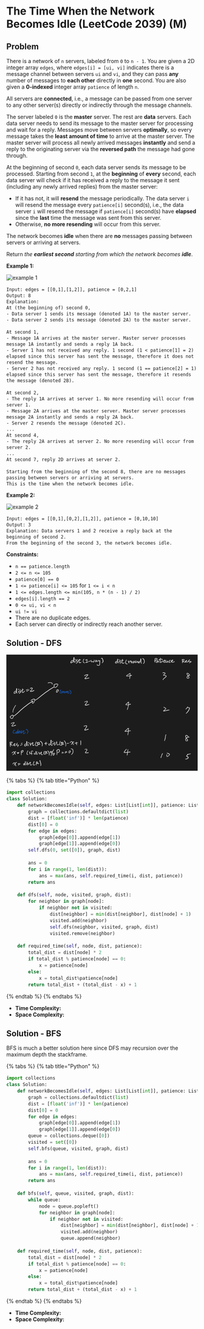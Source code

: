 # The Time When the Network Becomes Idle (LeetCode 2039) (M)

## Problem

&#x20;

There is a network of `n` servers, labeled from `0` to `n - 1`. You are given a 2D integer array `edges`, where `edges[i] = [ui, vi]` indicates there is a message channel between servers `ui` and `vi`, and they can pass **any** number of messages to **each other** directly in **one** second. You are also given a **0-indexed** integer array `patience` of length `n`.

All servers are **connected**, i.e., a message can be passed from one server to any other server(s) directly or indirectly through the message channels.

The server labeled `0` is the **master** server. The rest are **data** servers. Each data server needs to send its message to the master server for processing and wait for a reply. Messages move between servers **optimally**, so every message takes the **least amount of time** to arrive at the master server. The master server will process all newly arrived messages **instantly** and send a reply to the originating server via the **reversed path** the message had gone through.

At the beginning of second `0`, each data server sends its message to be processed. Starting from second `1`, at the **beginning** of **every** second, each data server will check if it has received a reply to the message it sent (including any newly arrived replies) from the master server:

* If it has not, it will **resend** the message periodically. The data server `i` will resend the message every `patience[i]` second(s), i.e., the data server `i` will resend the message if `patience[i]` second(s) have **elapsed** since the **last** time the message was sent from this server.
* Otherwise, **no more resending** will occur from this server.

The network becomes **idle** when there are **no** messages passing between servers or arriving at servers.

Return _the **earliest second** starting from which the network becomes **idle**_.

&#x20;

**Example 1:**

![example 1](https://assets.leetcode.com/uploads/2021/09/22/quiet-place-example1.png)

```
Input: edges = [[0,1],[1,2]], patience = [0,2,1]
Output: 8
Explanation:
At (the beginning of) second 0,
- Data server 1 sends its message (denoted 1A) to the master server.
- Data server 2 sends its message (denoted 2A) to the master server.

At second 1,
- Message 1A arrives at the master server. Master server processes message 1A instantly and sends a reply 1A back.
- Server 1 has not received any reply. 1 second (1 < patience[1] = 2) elapsed since this server has sent the message, therefore it does not resend the message.
- Server 2 has not received any reply. 1 second (1 == patience[2] = 1) elapsed since this server has sent the message, therefore it resends the message (denoted 2B).

At second 2,
- The reply 1A arrives at server 1. No more resending will occur from server 1.
- Message 2A arrives at the master server. Master server processes message 2A instantly and sends a reply 2A back.
- Server 2 resends the message (denoted 2C).
...
At second 4,
- The reply 2A arrives at server 2. No more resending will occur from server 2.
...
At second 7, reply 2D arrives at server 2.

Starting from the beginning of the second 8, there are no messages passing between servers or arriving at servers.
This is the time when the network becomes idle.
```

**Example 2:**

![example 2](https://assets.leetcode.com/uploads/2021/09/04/network\_a\_quiet\_place\_2.png)

```
Input: edges = [[0,1],[0,2],[1,2]], patience = [0,10,10]
Output: 3
Explanation: Data servers 1 and 2 receive a reply back at the beginning of second 2.
From the beginning of the second 3, the network becomes idle.
```

&#x20;

**Constraints:**

* `n == patience.length`
* `2 <= n <= 105`
* `patience[0] == 0`
* `1 <= patience[i] <= 105` for `1 <= i < n`
* `1 <= edges.length <= min(105, n * (n - 1) / 2)`
* `edges[i].length == 2`
* `0 <= ui, vi < n`
* `ui != vi`
* There are no duplicate edges.
* Each server can directly or indirectly reach another server.

## Solution - DFS

![](<../../.gitbook/assets/Screen Shot 2021-10-16 at 1.41.18 PM.png>)

{% tabs %}
{% tab title="Python" %}
```python
import collections
class Solution:
    def networkBecomesIdle(self, edges: List[List[int]], patience: List[int]) -> int:
        graph = collections.defaultdict(list)
        dist = [float('inf')] * len(patience)
        dist[0] = 0
        for edge in edges:
            graph[edge[0]].append(edge[1])
            graph[edge[1]].append(edge[0])
        self.dfs(0, set([0]), graph, dist)
        
        ans = 0
        for i in range(1, len(dist)):
            ans = max(ans, self.required_time(i, dist, patience))
        return ans
            
    def dfs(self, node, visited, graph, dist):
        for neighbor in graph[node]:
            if neighbor not in visited:
                dist[neighbor] = min(dist[neighbor], dist[node] + 1)
                visited.add(neighbor)
                self.dfs(neighbor, visited, graph, dist)
                visited.remove(neighbor)
    
    def required_time(self, node, dist, patience):
        total_dist = dist[node] * 2
        if total_dist % patience[node] == 0:
            x = patience[node]
        else:
            x = total_dist%patience[node]
        return total_dist + (total_dist - x) + 1
```
{% endtab %}
{% endtabs %}

* **Time Complexity:**&#x20;
* **Space Complexity:**



## Solution - BFS

BFS is much a better solution here since DFS may recursion over the maximum depth the stackframe.

{% tabs %}
{% tab title="Python" %}
```python
import collections
class Solution:
    def networkBecomesIdle(self, edges: List[List[int]], patience: List[int]) -> int:
        graph = collections.defaultdict(list)
        dist = [float('inf')] * len(patience)
        dist[0] = 0
        for edge in edges:
            graph[edge[0]].append(edge[1])
            graph[edge[1]].append(edge[0])
        queue = collections.deque([0])
        visited = set([0])
        self.bfs(queue, visited, graph, dist)
        
        ans = 0
        for i in range(1, len(dist)):
            ans = max(ans, self.required_time(i, dist, patience))
        return ans
            
    def bfs(self, queue, visited, graph, dist):
        while queue:
            node = queue.popleft()
            for neighbor in graph[node]:
                if neighbor not in visited:
                    dist[neighbor] = min(dist[neighbor], dist[node] + 1)
                    visited.add(neighbor)
                    queue.append(neighbor)
                        
    def required_time(self, node, dist, patience):
        total_dist = dist[node] * 2
        if total_dist % patience[node] == 0:
            x = patience[node]
        else:
            x = total_dist%patience[node]
        return total_dist + (total_dist - x) + 1
```
{% endtab %}
{% endtabs %}

* **Time Complexity:**&#x20;
* **Space Complexity:**
